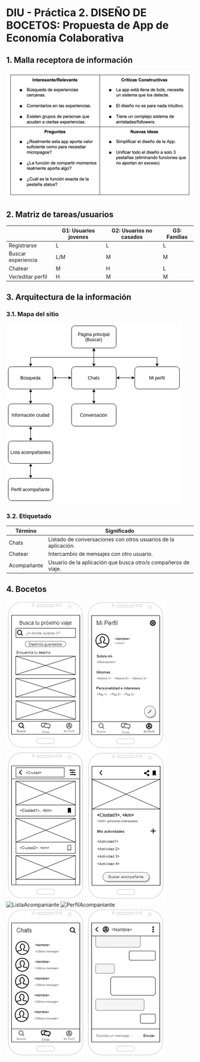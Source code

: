# DIU - Práctica 2. DISEÑO DE BOCETOS: Propuesta de App de Economía Colaborativa


## 1. Malla receptora de información
![MallaReceptora](MallaReceptora.png)

## 2. Matriz de tareas/usuarios
|                  | G1: Usuarios jovenes | G2: Usuarios no casados | G3: Familias   
|------------------| -------------------- | ------------------------| -------------
Registrarse        | L                    | L                       | L
Buscar experiencia | L/M                  | M                       | M
Chatear            | M                    | H                       | L
Ver/editar perfil  | H                    | M                       | M

## 3. Arquitectura de la información

### 3.1. Mapa del sitio
![MapaDelSitio](MapaDeSitios.png)

### 3.2. Etiquetado
  Término      | Significado     
| ------------ | ------------
  Chats        | Listado de conversaciones con otros usuarios de la aplicación.
  Chatear      | Intercambio de mensajes con otro usuario.
  Acompañante  | Usuario de la aplicación que busca otro/s compañeros de viaje.

## 4. Bocetos
![Principal](Bocetos/Principal.png "Página principal (buscar)") ![MiPerfil](Bocetos/MiPerfil.png "Mi perfil")
![Busqueda](Bocetos/Busqueda.png "Búsqueda") ![Informacion](Bocetos/Informacion.png "Información de una ciudad")
![ListaAcompaniante](Bocetos/ListaAcompañante.png "Listado de acompañantes") ![PerfilAcompaniante](Bocetos/PerfilAcompañante.png "Perfil de acompañante")
![Chats](Bocetos/Chats.png "Chats") ![Conversacion](Bocetos/Conversacion.png "Conversación")

